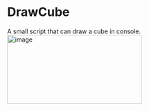# DrawCube
A small script that can draw a cube in console.
<img width="310" height="159" alt="image" src="https://github.com/user-attachments/assets/19758289-28c4-4773-85bb-4f7ffe499f15" />
